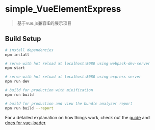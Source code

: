 # simple_VueElementExpress

> 基于vue.js兼容IE的展示项目

## Build Setup

``` bash
# install dependencies
npm install

# serve with hot reload at localhost:8080 using webpack-dev-server
npm start

# serve with hot reload at localhost:8080 using express server
npm run dev

# build for production with minification
npm run build

# build for production and view the bundle analyzer report
npm run build --report
```

For a detailed explanation on how things work, check out the [guide](http://vuejs-templates.github.io/webpack/) and [docs for vue-loader](http://vuejs.github.io/vue-loader).
